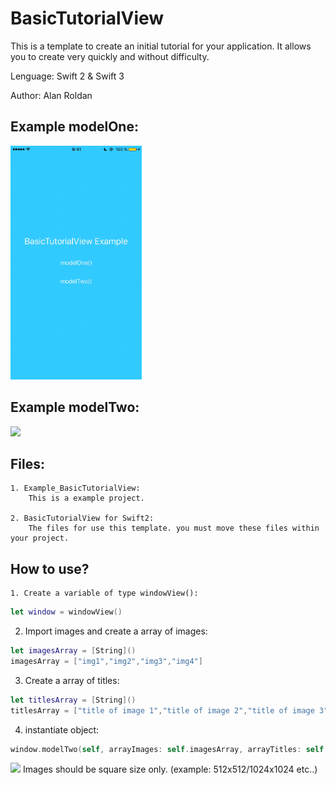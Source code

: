 # BasicTutorialView

This is a template to create an initial tutorial for your application. It allows you to create very quickly and without difficulty.

Lenguage: Swift 2 & Swift 3

Author: Alan Roldan


## Example modelOne:

<img src="modelOne.gif" width="210">


## Example modelTwo:

<img src="modelTwo.gif" width="210">


## Files:

    1. Example_BasicTutorialView: 
        This is a example project.

    2. BasicTutorialView for Swift2: 
        The files for use this template. you must move these files within your project.



## How to use?

    1. Create a variable of type windowView():
``` swift
let window = windowView() 
```
2. Import images and create a array of images:
``` swift
let imagesArray = [String]()
imagesArray = ["img1","img2","img3","img4"]
```
3. Create a array of titles:
```swift
let titlesArray = [String]()
titlesArray = ["title of image 1","title of image 2","title of image 3","title of image 4"]
```
4. instantiate object:
```swift
window.modelTwo(self, arrayImages: self.imagesArray, arrayTitles: self.titlesArray)
```

<img src="http://www.floridauniversitaria.es/es-ES/noticias/PublishingImages/aviso_importante.png" width="30"> Images should be square size only. (example: 512x512/1024x1024 etc..)





